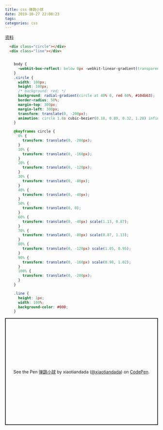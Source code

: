 ```yaml
---
title: css 弹跳小球
date: 2019-10-27 22:08:23
tags:
categories: css
---
```


[资料](https://juejin.im/post/5d2e00315188255a0476ea51)

<!-- more -->

```html
  <div class="circle"></div>
  <div class="line"></div>
```

```css

    body {
      -webkit-box-reflect: below 0px -webkit-linear-gradient(transparent,transparent 50%, rgba(255,255,255,.6));
    }
    .circle {
      width: 100px;
      height: 100px;
      /* background: red; */
      background: radial-gradient(circle at 40% 0, red 60%, #104b63);
      border-radius: 50%;
      margin-top: 300px;
      margin-left: 300px;
      transform: translate(0, -200px);
      animation: circle 1.8s cubic-bezier(0.18, 0.89, 0.32, 1.28) infinite;
    }

    @keyframes circle {
      0% {
        transform: translate(0, -200px);
      }
      10% {
        transform: translate(0, -160px);
      }
      20% {
        transform: translate(0, -120px);
      }
      30% {
        transform: translate(0, -80px);
      }
      40% {
        transform: translate(0, -40px);
      }
      50% {
        transform: translate(0, 0);
      }
      60% {
        transform: translate(0, -40px) scale(1.13, 0.87);
      }
      70% {
        transform: translate(0, -80px) scale(0.87, 1.13);
      }
      80% {
        transform: translate(0, -120px) scale(1.05, 0.95);
      }
      90% {
        transform: translate(0, -160px) scale(0.98, 1.02);
      }
      100% {
        transform: translate(0, -200px);
      }
    }

    .line {
      height: 1px;
      width: 100%;
      background-color: #000;
    }
```

<p class="codepen" data-height="353" data-theme-id="dark" data-default-tab="css,result" data-user="xiaotiandada" data-slug-hash="VwwWVwg" style="height: 353px; box-sizing: border-box; display: flex; align-items: center; justify-content: center; border: 2px solid; margin: 1em 0; padding: 1em;" data-pen-title="弹跳小球">
  <span>See the Pen <a href="https://codepen.io/xiaotiandada/pen/VwwWVwg">
  弹跳小球</a> by xiaotiandada (<a href="https://codepen.io/xiaotiandada">@xiaotiandada</a>)
  on <a href="https://codepen.io">CodePen</a>.</span>
</p>
<script async src="https://static.codepen.io/assets/embed/ei.js"></script>